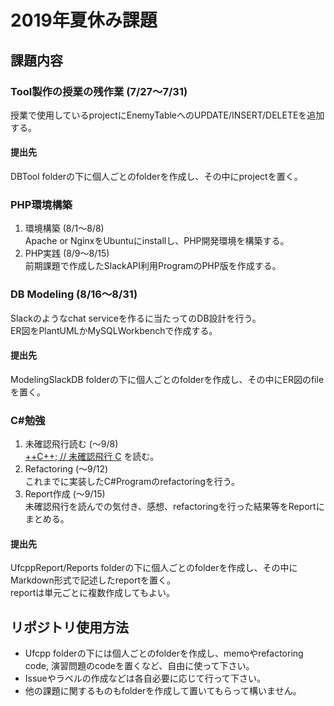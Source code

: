 # 2019年夏休み課題
## 課題内容
### Tool製作の授業の残作業 (7/27〜7/31)
授業で使用しているprojectにEnemyTableへのUPDATE/INSERT/DELETEを追加する。  

#### 提出先  
  DBTool folderの下に個人ごとのfolderを作成し、その中にprojectを置く。

### PHP環境構築
1. 環境構築 (8/1〜8/8)  
  Apache or NginxをUbuntuにinstallし、PHP開発環境を構築する。
2. PHP実践 (8/9〜8/15)  
  前期課題で作成したSlackAPI利用ProgramのPHP版を作成する。

### DB Modeling (8/16〜8/31)
  Slackのようなchat serviceを作るに当たってのDB設計を行う。  
  ER図をPlantUMLかMySQLWorkbenchで作成する。

#### 提出先  
  ModelingSlackDB folderの下に個人ごとのfolderを作成し、その中にER図のfileを置く。
  
### C#勉強
1. 未確認飛行読む (〜9/8)  
  [++C++; // 未確認飛行 C](https://ufcpp.net/) を読む。
2. Refactoring (〜9/12)  
  これまでに実装したC#Programのrefactoringを行う。
3. Report作成 (〜9/15)  
  未確認飛行を読んでの気付き、感想、refactoringを行った結果等をReportにまとめる。

#### 提出先  
UfcppReport/Reports folderの下に個人ごとのfolderを作成し、その中にMarkdown形式で記述したreportを置く。  
reportは単元ごとに複数作成してもよい。

## リポジトリ使用方法
- Ufcpp folderの下には個人ごとのfolderを作成し、memoやrefactoring code, 演習問題のcodeを置くなど、自由に使って下さい。
- Issueやラベルの作成などは各自必要に応じて行って下さい。
- 他の課題に関するものもfolderを作成して置いてもらって構いません。